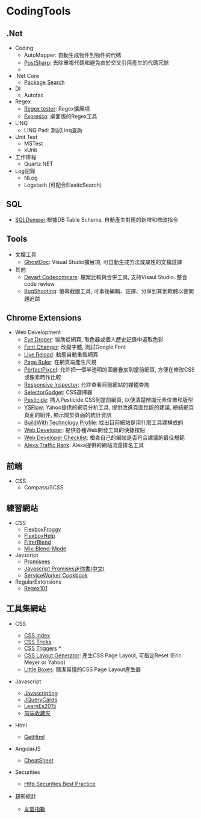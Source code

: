 # CodingTools

## .Net ##
* Coding
  * AutoMapper: 自動生成物件到物件的代碼
  * [PostSharp](https://www.postsharp.net/): 去除重複代碼和避免由於交叉引用產生的代碼冗餘
  * 
* .Net Core
  * [Package Search](http://packagesearch.azurewebsites.net/)
* DI
  * Autofac
* Regex
  * [Regex tester](https://visualstudiogallery.msdn.microsoft.com/16b9d664-d88c-460e-84a5-700ab40ba452): Regex擴展項
  * [Expresso](http://www.ultrapico.com/expresso.htm): 桌面版的Regex工具
* LINQ
  * LINQ Pad: 測試Linq查詢
* Unit Test
  * MSTest
  * xUnit
* 工作排程
  * Quartz.NET
* Log記錄
  * NLog
  * Logstash (可配合ElasticSearch)
   
## SQL ##
* [SQLDumper](http://download.cnet.com/SQL-Dumper/3000-10254_4-10514574.html):根據DB Table Schema, 自動產生對應的新增和修改指令
   
## Tools ##
* 文檔工具
  * [GhostDoc](http://submain.com/products/ghostdoc.aspx): Visual Studio擴展項, 可自動生成方法或屬性的文檔註譯
* 其他
  * [Devart Codecompare](https://www.devart.com/codecompare/): 檔案比較與合併工具, 支持Visaul Studio. 整合code review
  * [BugShooting](http://www.bugshooting.com/): 螢幕截圖工具, 可事後編輯、註譯、分享到其他軟體以便問題追踪
## Chrome Extensions ##
* Web Development
  * [Eye Droper](https://chrome.google.com/webstore/detail/eye-dropper/hmdcmlfkchdmnmnmheododdhjedfccka/reviews): 協助從網頁, 取色器或個人歷史記錄中選取色彩
  * [Font Changer](https://chrome.google.com/webstore/detail/font-changer-with-google/jgjhhoglgjdklldfgoffdiaceffijeke): 改變字體, 測試Google Font
  * [Live Reload](https://chrome.google.com/webstore/detail/livereload/jnihajbhpnppcggbcgedagnkighmdlei): 動態自動重載網頁
  * [Page Ruler](https://chrome.google.com/webstore/detail/page-ruler/jlpkojjdgbllmedoapgfodplfhcbnbpn): 在網頁端產生尺規
  * [PerfectPixcel](https://chrome.google.com/webstore/detail/perfectpixel-by-welldonec/dkaagdgjmgdmbnecmcefdhjekcoceebi): 允許把一個半透明的圖層疊加到當前網頁, 方便在修改CSS或像素時作比較
  * [Responsive Inspector](https://chrome.google.com/webstore/detail/responsive-inspector/memcdolmmnmnleeiodllgpibdjlkbpim): 允許查看目前網站的媒體查詢
  * [SelectorGadget](https://chrome.google.com/webstore/detail/selectorgadget/mhjhnkcfbdhnjickkkdbjoemdmbfginb): CSS選擇器
  * [Pesticide](https://chrome.google.com/webstore/detail/pesticide-for-chrome/bblbgcheenepgnnajgfpiicnbbdmmooh): 插入Pesticide CSS到當前網頁, 以便清楚辨識元素位置和版型
  * [YSFlow](https://chrome.google.com/webstore/detail/yslow/ninejjcohidippngpapiilnmkgllmakh/related): Yahoo提供的網頁分析工具, 提供改進頁面性能的建議, 總結網頁頁面的組件, 顯示關於頁面的統計資訊
  * [BuildWith Technology Profile](https://chrome.google.com/webstore/detail/builtwith-technology-prof/dapjbgnjinbpoindlpdmhochffioedbn): 找出目前網站是用什麼工具建構成的
  * [Web Developer](https://chrome.google.com/webstore/detail/web-developer/bfbameneiokkgbdmiekhjnmfkcnldhhm): 提供各種Web開發工具的快捷按鈕
  * [Web Developer Checklist](https://chrome.google.com/webstore/detail/web-developer-checklist/iahamcpedabephpcgkeikbclmaljebjp): 檢查自己的網站是否符合建議的最佳規範
  * [Alexa Traffic Rank](https://chrome.google.com/webstore/detail/alexa-traffic-rank/cknebhggccemgcnbidipinkifmmegdel/reviews): Alexa提供的網站流量排名工具
  
## 前端 ##
* CSS
  * Compass/SCSS
  
## 練習網站 ##
* CSS
  * [FlexboxFroggy](http://flexboxfroggy.com/)
  * [FlexboxHelp](http://flexbox.help/)
  * [FilterBlend](http://ilyashubin.github.io/FilterBlend/)
  * [Mix-Blend-Mode](http://arthurgouveia.com/css-mix-blend-mode/)
* Javscript
  * [Promisees](http://bevacqua.github.io/promisees/)
  * [Javascript Promises迷你書(中文)](http://liubin.org/promises-book/)
  * [ServiceWorker Cookbook](https://serviceworke.rs/index.html)
* RegularExtensions
  * [Regex101](https://regex101.com/)
  
## 工具集網站 ##
* CSS
  * [CSS Index](https://drafts.csswg.org/indexes/)
  * [CSS Tricks](https://css-tricks.com/)
  * [CSS Triggers](http://csstriggers.com/)  * 
  * [CSS Layout Generator](http://csslayoutgenerator.com/): 產生CSS Page Layout, 可指定Reset (Eric Meyer or Yahoo)
  * [Little Boxes](http://www.thenoodleincident.com/tutorials/box_lesson/boxes.html): 簡潔易懂的CSS Page Layout產生器
  
* Javascript
  * [Javascripting](http://www.javascripting.com/)
  * [JQueryCards](http://jquerycards.com/)
  * [LearnEs2015](https://babeljs.io/docs/learn-es2015/)
  * [前端收藏夾](http://collect.w3ctrain.com/)
* Html
  * [GetHtml](https://gethtml.at/)
* AngularJS
  * [CheatSheet](https://angular.io/docs/js/latest/guide/cheatsheet.html)
* Securities
  * [Http Securities Best Practice](https://httpsecurityreport.com/best_practice.html)
* 趨勢統計
  * [友盟指數](http://www.umindex.com/)
